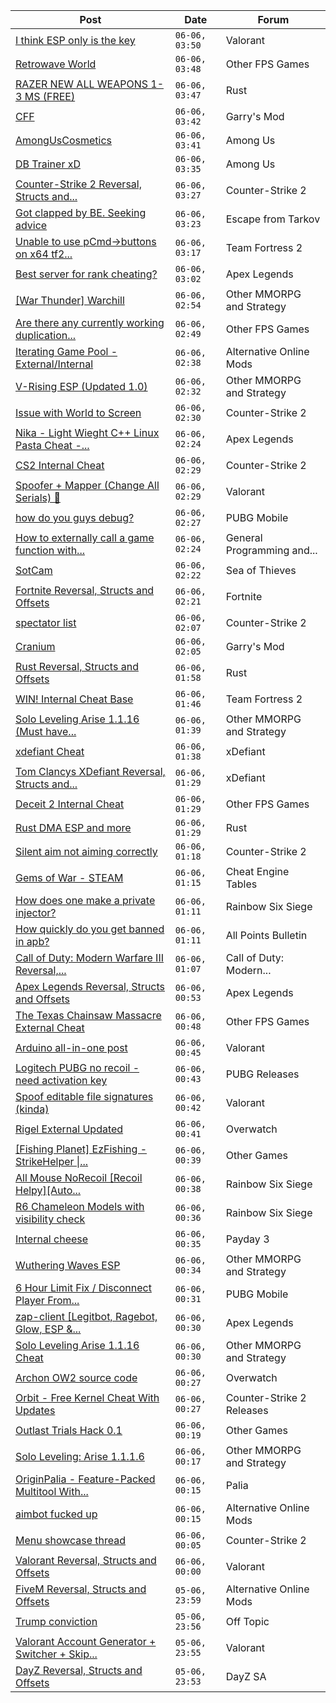 |Post|Date|Forum|
|----|----|-----|
|[I think ESP only is the key](https://www.unknowncheats.me/forum/valorant/639835-esp-key.html)|`06-06, 03:50`|Valorant|
|[Retrowave World](https://www.unknowncheats.me/forum/other-fps-games/640660-retrowave-world.html)|`06-06, 03:48`|Other FPS Games|
|[RAZER NEW ALL WEAPONS 1-3 MS (FREE)](https://www.unknowncheats.me/forum/rust/640381-razer-weapons-1-3-ms-free.html)|`06-06, 03:47`|Rust|
|[CFF](https://www.unknowncheats.me/forum/garry-s-mod/573980-cff.html)|`06-06, 03:42`|Garry's Mod|
|[AmongUsCosmetics](https://www.unknowncheats.me/forum/among-us/521567-amonguscosmetics.html)|`06-06, 03:41`|Among Us|
|[DB Trainer xD](https://www.unknowncheats.me/forum/among-us/635316-db-trainer-xd.html)|`06-06, 03:35`|Among Us|
|[Counter-Strike 2 Reversal, Structs and...](https://www.unknowncheats.me/forum/counter-strike-2-a/576077-counter-strike-2-reversal-structs-offsets.html)|`06-06, 03:27`|Counter-Strike 2|
|[Got clapped by BE. Seeking advice](https://www.unknowncheats.me/forum/escape-from-tarkov/640641-clapped-seeking-advice.html)|`06-06, 03:23`|Escape from Tarkov|
|[Unable to use pCmd->buttons on x64 tf2...](https://www.unknowncheats.me/forum/team-fortress-2-a/639277-unable-pcmd-buttons-x64-tf2-linux.html)|`06-06, 03:17`|Team Fortress 2|
|[Best server for rank cheating?](https://www.unknowncheats.me/forum/apex-legends/640655-server-rank-cheating.html)|`06-06, 03:02`|Apex Legends|
|[\[War Thunder\] Warchill](https://www.unknowncheats.me/forum/other-mmorpg-and-strategy/639887-war-thunder-warchill.html)|`06-06, 02:54`|Other MMORPG and Strategy|
|[Are there any currently working duplication...](https://www.unknowncheats.me/forum/other-fps-games/634134-currently-duplication-glitches-fallout-76-a.html)|`06-06, 02:49`|Other FPS Games|
|[Iterating Game Pool - External/Internal](https://www.unknowncheats.me/forum/alternative-online-mods/639516-iterating-game-pool-external-internal.html)|`06-06, 02:38`|Alternative Online Mods|
|[V-Rising ESP (Updated 1.0)](https://www.unknowncheats.me/forum/other-mmorpg-and-strategy/639282-rising-esp-updated-1-0-a.html)|`06-06, 02:32`|Other MMORPG and Strategy|
|[Issue with World to Screen](https://www.unknowncheats.me/forum/counter-strike-2-a/640653-issue-world-screen.html)|`06-06, 02:30`|Counter-Strike 2|
|[Nika - Light Wieght C++ Linux Pasta Cheat -...](https://www.unknowncheats.me/forum/apex-legends/634402-nika-light-wieght-linux-pasta-cheat-health-based-sense-aimbot-triggerbot.html)|`06-06, 02:24`|Apex Legends|
|[CS2 Internal Cheat](https://www.unknowncheats.me/forum/counter-strike-2-a/614111-cs2-internal-cheat.html)|`06-06, 02:29`|Counter-Strike 2|
|[Spoofer + Mapper (Change All Serials) 🎈](https://www.unknowncheats.me/forum/valorant/640255-spoofer-mapper-change-serials.html)|`06-06, 02:29`|Valorant|
|[how do you guys debug?](https://www.unknowncheats.me/forum/pubg-mobile/640652-guys-debug.html)|`06-06, 02:27`|PUBG Mobile|
|[How to externally call a game function with...](https://www.unknowncheats.me/forum/general-programming-and-reversing/640651-externally-call-game-function-arguments-return-value.html)|`06-06, 02:24`|General Programming and...|
|[SotCam](https://www.unknowncheats.me/forum/sea-of-thieves/580178-sotcam.html)|`06-06, 02:22`|Sea of Thieves|
|[Fortnite Reversal, Structs and Offsets](https://www.unknowncheats.me/forum/fortnite/235061-fortnite-reversal-structs-offsets.html)|`06-06, 02:21`|Fortnite|
|[spectator list](https://www.unknowncheats.me/forum/counter-strike-2-a/640548-spectator-list.html)|`06-06, 02:07`|Counter-Strike 2|
|[Cranium](https://www.unknowncheats.me/forum/garry-s-mod/583114-cranium.html)|`06-06, 02:05`|Garry's Mod|
|[Rust Reversal, Structs and Offsets](https://www.unknowncheats.me/forum/rust/164256-rust-reversal-structs-offsets.html)|`06-06, 01:58`|Rust|
|[WIN! Internal Cheat Base](https://www.unknowncheats.me/forum/team-fortress-2-a/638488-win-internal-cheat-base.html)|`06-06, 01:46`|Team Fortress 2|
|[Solo Leveling Arise 1.1.16 (Must have...](https://www.unknowncheats.me/forum/other-mmorpg-and-strategy/639981-solo-leveling-arise-1-1-16-features.html)|`06-06, 01:39`|Other MMORPG and Strategy|
|[xdefiant Cheat](https://www.unknowncheats.me/forum/xdefiant/619093-xdefiant-cheat.html)|`06-06, 01:38`|xDefiant|
|[Tom Clancys XDefiant Reversal, Structs and...](https://www.unknowncheats.me/forum/xdefiant/464903-tom-clancys-xdefiant-reversal-structs-offsets.html)|`06-06, 01:29`|xDefiant|
|[Deceit 2 Internal Cheat](https://www.unknowncheats.me/forum/other-fps-games/639790-deceit-2-internal-cheat.html)|`06-06, 01:29`|Other FPS Games|
|[Rust DMA ESP and more](https://www.unknowncheats.me/forum/rust/626013-rust-dma-esp.html)|`06-06, 01:29`|Rust|
|[Silent aim not aiming correctly](https://www.unknowncheats.me/forum/counter-strike-2-a/640642-silent-aim-aiming-correctly.html)|`06-06, 01:18`|Counter-Strike 2|
|[Gems of War - STEAM](https://www.unknowncheats.me/forum/cheat-engine-tables/640019-gems-war-steam.html)|`06-06, 01:15`|Cheat Engine Tables|
|[How does one make a private injector?](https://www.unknowncheats.me/forum/rainbow-six-siege/640640-private-injector.html)|`06-06, 01:11`|Rainbow Six Siege|
|[How quickly do you get banned in apb?](https://www.unknowncheats.me/forum/all-points-bulletin/510635-quickly-banned-apb.html)|`06-06, 01:11`|All Points Bulletin|
|[Call of Duty: Modern Warfare III Reversal,...](https://www.unknowncheats.me/forum/call-of-duty-modern-warfare-iii/605287-call-duty-modern-warfare-iii-reversal-structs-offsets.html)|`06-06, 01:07`|Call of Duty: Modern...|
|[Apex Legends Reversal, Structs and Offsets](https://www.unknowncheats.me/forum/apex-legends/319804-apex-legends-reversal-structs-offsets.html)|`06-06, 00:53`|Apex Legends|
|[The Texas Chainsaw Massacre External Cheat](https://www.unknowncheats.me/forum/other-fps-games/638980-texas-chainsaw-massacre-external-cheat.html)|`06-06, 00:48`|Other FPS Games|
|[Arduino all-in-one post](https://www.unknowncheats.me/forum/valorant/639560-arduino-post.html)|`06-06, 00:45`|Valorant|
|[Logitech PUBG no recoil - need activation key](https://www.unknowncheats.me/forum/pubg-releases/639101-logitech-pubg-recoil-activation-key.html)|`06-06, 00:43`|PUBG Releases|
|[Spoof editable file signatures (kinda)](https://www.unknowncheats.me/forum/valorant/640427-spoof-editable-file-signatures-kinda.html)|`06-06, 00:42`|Valorant|
|[Rigel External Updated](https://www.unknowncheats.me/forum/overwatch/632941-rigel-external-updated.html)|`06-06, 00:41`|Overwatch|
|[\[Fishing Planet\] EzFishing - StrikeHelper \|...](https://www.unknowncheats.me/forum/other-games/503582-fishing-planet-ezfishing-strikehelper-fish-fight-free-premium.html)|`06-06, 00:39`|Other Games|
|[All Mouse NoRecoil \[Recoil Helpy\]\[Auto...](https://www.unknowncheats.me/forum/rainbow-six-siege/620039-mouse-norecoil-recoil-helpy-auto-config-probably-ud-universal.html)|`06-06, 00:38`|Rainbow Six Siege|
|[R6 Chameleon Models with visibility check](https://www.unknowncheats.me/forum/rainbow-six-siege/640470-r6-chameleon-models-visibility-check.html)|`06-06, 00:36`|Rainbow Six Siege|
|[Internal cheese](https://www.unknowncheats.me/forum/payday-3-a/611723-internal-cheese.html)|`06-06, 00:35`|Payday 3|
|[Wuthering Waves ESP](https://www.unknowncheats.me/forum/other-mmorpg-and-strategy/640540-wuthering-waves-esp.html)|`06-06, 00:34`|Other MMORPG and Strategy|
|[6 Hour Limit Fix / Disconnect Player From...](https://www.unknowncheats.me/forum/pubg-mobile/640358-6-hour-limit-fix-disconnect-player-server.html)|`06-06, 00:31`|PUBG Mobile|
|[zap-client \[Legitbot, Ragebot, Glow, ESP &...](https://www.unknowncheats.me/forum/apex-legends/628823-zap-client-legitbot-ragebot-glow-esp.html)|`06-06, 00:30`|Apex Legends|
|[Solo Leveling Arise 1.1.16 Cheat](https://www.unknowncheats.me/forum/other-mmorpg-and-strategy/639936-solo-leveling-arise-1-1-16-cheat.html)|`06-06, 00:30`|Other MMORPG and Strategy|
|[Archon OW2 source code](https://www.unknowncheats.me/forum/overwatch/640190-archon-ow2-source-code.html)|`06-06, 00:27`|Overwatch|
|[Orbit - Free Kernel Cheat With Updates](https://www.unknowncheats.me/forum/counter-strike-2-releases/629494-orbit-free-kernel-cheat-updates.html)|`06-06, 00:27`|Counter-Strike 2 Releases|
|[Outlast Trials Hack 0.1](https://www.unknowncheats.me/forum/other-games/630951-outlast-trials-hack-0-1-a.html)|`06-06, 00:19`|Other Games|
|[Solo Leveling: Arise 1.1.1.6](https://www.unknowncheats.me/forum/other-mmorpg-and-strategy/639879-solo-leveling-arise-1-1-1-6-a.html)|`06-06, 00:17`|Other MMORPG and Strategy|
|[OriginPalia - Feature-Packed Multitool With...](https://www.unknowncheats.me/forum/palia/636934-originpalia-feature-packed-multitool-imagine.html)|`06-06, 00:15`|Palia|
|[aimbot fucked up](https://www.unknowncheats.me/forum/alternative-online-mods/640622-aimbot-fucked.html)|`06-06, 00:15`|Alternative Online Mods|
|[Menu showcase thread](https://www.unknowncheats.me/forum/counter-strike-2-a/605536-menu-showcase-thread.html)|`06-06, 00:05`|Counter-Strike 2|
|[Valorant Reversal, Structs and Offsets](https://www.unknowncheats.me/forum/valorant/385792-valorant-reversal-structs-offsets.html)|`06-06, 00:00`|Valorant|
|[FiveM Reversal, Structs and Offsets](https://www.unknowncheats.me/forum/alternative-online-mods/340232-fivem-reversal-structs-offsets.html)|`05-06, 23:59`|Alternative Online Mods|
|[Trump conviction](https://www.unknowncheats.me/forum/off-topic/640114-trump-conviction.html)|`05-06, 23:56`|Off Topic|
|[Valorant Account Generator + Switcher + Skip...](https://www.unknowncheats.me/forum/valorant/640556-valorant-account-generator-switcher-skip-tutorial.html)|`05-06, 23:55`|Valorant|
|[DayZ Reversal, Structs and Offsets](https://www.unknowncheats.me/forum/dayz-sa/104269-dayz-reversal-structs-offsets.html)|`05-06, 23:53`|DayZ SA|
